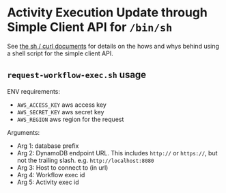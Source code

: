 # Activity Execution Update through Simple Client API for `/bin/sh`

See [the sh / curl documents](../../../whimbrel-client-core/sh_curl) for details on the hows
and whys behind using a shell script for the simple client API.

## `request-workflow-exec.sh` usage

ENV requirements:

* `AWS_ACCESS_KEY` aws access key
* `AWS_SECRET_KEY` aws secret key
* `AWS_REGION` aws region for the request

Arguments:

* Arg 1: database prefix
* Arg 2: DynamoDB endpoint URL.  This includes `http://` or `https://`, but not the trailing slash.
    e.g. `http://localhost:8080`
* Arg 3: Host to connect to (in url)
* Arg 4: Workflow exec id
* Arg 5: Activity exec id
